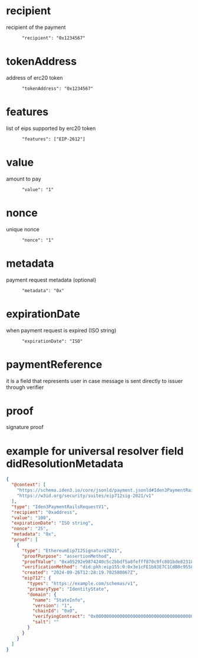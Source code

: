 # recipient

recipient of the payment

```
      "recipient": "0x1234567"
```

# tokenAddress

address of erc20 token

```
      "tokenAddress": "0x1234567"
```

# features

list of eips supported by erc20 token

```
      "features": ["EIP-2612"]
```

# value 

amount to pay 

```
      "value": "1"
```

# nonce

unique nonce

```
      "nonce": "1"
```

# metadata

payment request metadata (optional)

```
      "metadata": "0x"
```

# expirationDate

when payment request is expired (ISO string)

```
      "expirationDate": "ISO"
```
# paymentReference
it is a field that represents user in case message is sent directly to issuer through verifier

# proof 

signature proof

# example for universal resolver field didResolutionMetadata
```json
{
  "@context": [
    "https://schema.iden3.io/core/jsonld/payment.jsonld#Iden3PaymentRailsRequestV1",
    "https://w3id.org/security/suites/eip712sig-2021/v1"
  ],
  "type": "Iden3PaymentRailsRequestV1",
  "recipient": "0xaddress",
  "value": "100",
  "expirationDate": "ISO string",
  "nonce": "25",
  "metadata": "0x",
  "proof": [
    {
      "type": "EthereumEip712Signature2021",
      "proofPurpose": "assertionMethod",
      "proofValue": "0xa05292e9874240c5c2bbdf5a8fefff870c9fc801bde823189fc013d8ce39c7e5431bf0585f01c7e191ea7bbb7110a22e018d7f3ea0ed81a5f6a3b7b828f70f2d1c",
      "verificationMethod": "did:pkh:eip155:0:0x3e1cFE1b83E7C1CdB0c9558236c1f6C7B203C34e#blockchainAccountId",
      "created": "2024-09-26T12:28:19.702580067Z",
      "eip712": {
        "types": "https://example.com/schemas/v1",
        "primaryType": "IdentityState",
        "domain": {
          "name": "StateInfo",
          "version": "1",
          "chainId": "0x0",
          "verifyingContract": "0x0000000000000000000000000000000000000000",
          "salt": ""
        }
      }
    }
  ]
}
```
